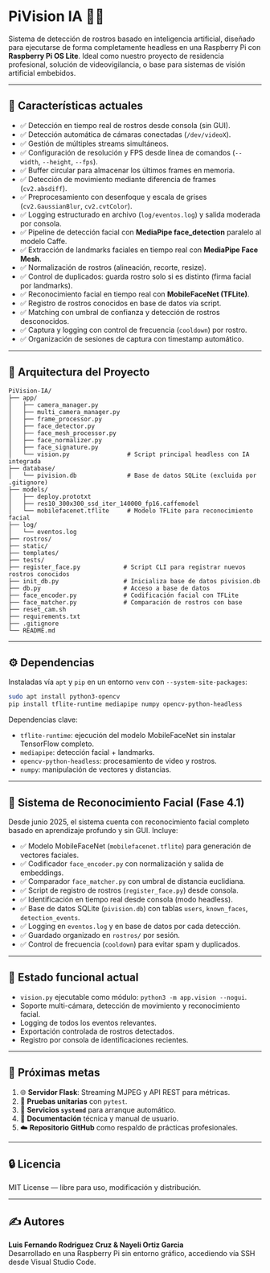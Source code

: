 # PiVision IA 🎥🤖

Sistema de detección de rostros basado en inteligencia artificial, diseñado para ejecutarse de forma completamente headless en una Raspberry Pi con **Raspberry Pi OS Lite**. Ideal como nuestro proyecto de residencia profesional, solución de videovigilancia, o base para sistemas de visión artificial embebidos.

---

## 📌 Características actuales

* ✅ Detección en tiempo real de rostros desde consola (sin GUI).
* ✅ Detección automática de cámaras conectadas (`/dev/videoX`).
* ✅ Gestión de múltiples streams simultáneos.
* ✅ Configuración de resolución y FPS desde línea de comandos (`--width`, `--height`, `--fps`).
* ✅ Buffer circular para almacenar los últimos frames en memoria.
* ✅ Detección de movimiento mediante diferencia de frames (`cv2.absdiff`).
* ✅ Preprocesamiento con desenfoque y escala de grises (`cv2.GaussianBlur`, `cv2.cvtColor`).
* ✅ Logging estructurado en archivo (`log/eventos.log`) y salida moderada por consola.
* ✅ Pipeline de detección facial con **MediaPipe face_detection** paralelo al modelo Caffe.
* ✅ Extracción de landmarks faciales en tiempo real con **MediaPipe Face Mesh**.
* ✅ Normalización de rostros (alineación, recorte, resize).
* ✅ Control de duplicados: guarda rostro solo si es distinto (firma facial por landmarks).
* ✅ Reconocimiento facial en tiempo real con **MobileFaceNet (TFLite)**.
* ✅ Registro de rostros conocidos en base de datos vía script.
* ✅ Matching con umbral de confianza y detección de rostros desconocidos.
* ✅ Captura y logging con control de frecuencia (`cooldown`) por rostro.
* ✅ Organización de sesiones de captura con timestamp automático.

---

## 🧠 Arquitectura del Proyecto

```plaintext
PiVision-IA/
├── app/
│   ├── camera_manager.py
│   ├── multi_camera_manager.py
│   ├── frame_processor.py
│   ├── face_detector.py
│   ├── face_mesh_processor.py
│   ├── face_normalizer.py
│   ├── face_signature.py
│   └── vision.py                # Script principal headless con IA integrada
├── database/
│   └── pivision.db              # Base de datos SQLite (excluida por .gitignore)
├── models/
│   ├── deploy.prototxt
│   ├── res10_300x300_ssd_iter_140000_fp16.caffemodel
│   └── mobilefacenet.tflite     # Modelo TFLite para reconocimiento facial
├── log/
│   └── eventos.log
├── rostros/
├── static/
├── templates/
├── tests/
├── register_face.py            # Script CLI para registrar nuevos rostros conocidos
├── init_db.py                  # Inicializa base de datos pivision.db
├── db.py                       # Acceso a base de datos
├── face_encoder.py             # Codificación facial con TFLite
├── face_matcher.py             # Comparación de rostros con base
├── reset_cam.sh
├── requirements.txt
├── .gitignore
└── README.md
```

---

## ⚙️ Dependencias

Instaladas vía `apt` y `pip` en un entorno `venv` con `--system-site-packages`:

```bash
sudo apt install python3-opencv
pip install tflite-runtime mediapipe numpy opencv-python-headless
```

Dependencias clave:

- `tflite-runtime`: ejecución del modelo MobileFaceNet sin instalar TensorFlow completo.
- `mediapipe`: detección facial + landmarks.
- `opencv-python-headless`: procesamiento de video y rostros.
- `numpy`: manipulación de vectores y distancias.

---

## 🧠 Sistema de Reconocimiento Facial (Fase 4.1)

Desde junio 2025, el sistema cuenta con reconocimiento facial completo basado en aprendizaje profundo y sin GUI. Incluye:

- ✅ Modelo MobileFaceNet (`mobilefacenet.tflite`) para generación de vectores faciales.
- ✅ Codificador `face_encoder.py` con normalización y salida de embeddings.
- ✅ Comparador `face_matcher.py` con umbral de distancia euclidiana.
- ✅ Script de registro de rostros (`register_face.py`) desde consola.
- ✅ Identificación en tiempo real desde consola (modo headless).
- ✅ Base de datos SQLite (`pivision.db`) con tablas `users`, `known_faces`, `detection_events`.
- ✅ Logging en `eventos.log` y en base de datos por cada detección.
- ✅ Guardado organizado en `rostros/` por sesión.
- ✅ Control de frecuencia (`cooldown`) para evitar spam y duplicados.

---

## 🧪 Estado funcional actual

* `vision.py` ejecutable como módulo: `python3 -m app.vision --nogui`.
* Soporte multi-cámara, detección de movimiento y reconocimiento facial.
* Logging de todos los eventos relevantes.
* Exportación controlada de rostros detectados.
* Registro por consola de identificaciones recientes.

---

## 🚀 Próximas metas

1. 🌐 **Servidor Flask**: Streaming MJPEG y API REST para métricas.
2. 🧪 **Pruebas unitarias** con `pytest`.
3. 🔄 **Servicios `systemd`** para arranque automático.
4. 📝 **Documentación** técnica y manual de usuario.
5. ☁️ **Repositorio GitHub** como respaldo de prácticas profesionales.

---

## 🔒 Licencia

MIT License — libre para uso, modificación y distribución.

---

## ✍️ Autores

**Luis Fernando Rodriguez Cruz & Nayeli Ortiz Garcia**  
Desarrollado en una Raspberry Pi sin entorno gráfico, accediendo vía SSH desde Visual Studio Code.